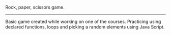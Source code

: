 Rock, paper, scissors game.

--------------
Basic game created while working on one of the courses. 
Practicing using declared functions, loops and picking a random elements using Java Script.